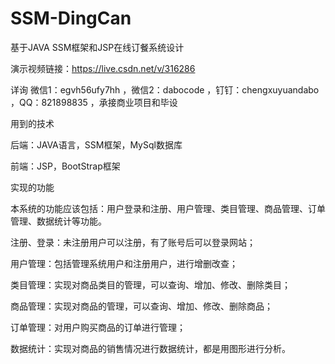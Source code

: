 # SSM-DingCan
基于JAVA SSM框架和JSP在线订餐系统设计

演示视频链接：https://live.csdn.net/v/316286

详询 微信1：egvh56ufy7hh ，微信2：dabocode ，钉钉：chengxuyuandabo ，QQ：821898835 ，承接商业项目和毕设

用到的技术

后端：JAVA语言，SSM框架，MySql数据库

前端：JSP，BootStrap框架

实现的功能

本系统的功能应该包括：用户登录和注册、用户管理、类目管理、商品管理、订单管理、数据统计等功能。

注册、登录：未注册用户可以注册，有了账号后可以登录网站；

用户管理：包括管理系统用户和注册用户，进行增删改查；

类目管理：实现对商品类目的管理，可以查询、增加、修改、删除类目；

商品管理：实现对商品的管理，可以查询、增加、修改、删除商品；

订单管理：对用户购买商品的订单进行管理；

数据统计：实现对商品的销售情况进行数据统计，都是用图形进行分析。
